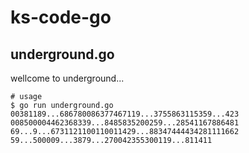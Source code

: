 # ks-code-go

## underground.go

wellcome to underground...

```
# usage
$ go run underground.go
00381189...686780086377467119...3755863115359...423
008500004462368339...8485835200259...28541167886481
69...9...6731121100110011429...88347444434281111662
59...500009...3879...270042355300119...811411
```
